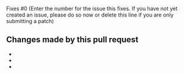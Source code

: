 Fixes #0 (Enter the number for the issue this fixes. If you have not yet created an issue, please do so now or delete this line if you are only submitting a patch)

## Changes made by this pull request
- 
- 
- 

